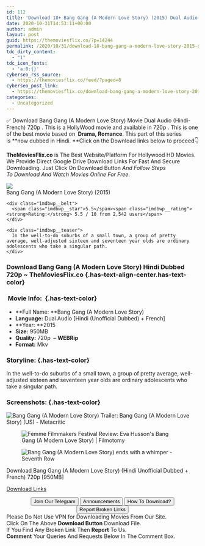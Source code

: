 ```yaml
---
id: 112
title: 'Download 18+ Bang Gang (A Modern Love Story) (2015) Dual Audio {Hindi-French} WEBRip 720p [950MB]'
date: 2020-10-31T14:53:11+00:00
author: admin
layout: post
guid: https://themoviesflix.co/?p=14244
permalink: /2020/10/31/download-18-bang-gang-a-modern-love-story-2015-dual-audio-hindi-french-webrip-720p-950mb/
tdc_dirty_content:
  - "1"
tdc_icon_fonts:
  - 'a:0:{}'
cyberseo_rss_source:
  - https://themoviesflix.co/feed/?paged=8
cyberseo_post_link:
  - https://themoviesflix.co/download-bang-gang-a-modern-love-story-2015-hindi-720p/
categories:
  - Uncategorized
---
```

✅ Download Bang Gang (A Modern Love Story)&nbsp;Movie&nbsp;Dual Audio (Hindi-French)&nbsp;720p&nbsp;. This is a HollyWood movie and available in&nbsp;720p&nbsp;. This is one of the best movie based on&nbsp;**&nbsp;Drama,&nbsp;Romance**. This part of this series is&nbsp;**now dubbed in&nbsp;Hindi.&nbsp;**Click on the Download links below to proceed👇

**TheMoviesFlix.co**&nbsp;is The Best Website/Platform For Hollywood HD Movies. We Provide Direct Google Drive Download Links For Fast And Secure Downloading. Just Click On Download Button&nbsp;_And Follow Steps To&nbsp;Download And Watch Movies Online For Free_.

<div class="imdbwp imdbwp--movie dark">
  <div class="imdbwp__thumb">
    <a class="imdbwp__link" target="_blank" title="Bang Gang (A Modern Love Story)" href="https://www.imdb.com/title/tt3838728/" rel="nofollow noopener noreferrer"><img class="imdbwp__img" src="https://m.media-amazon.com/images/M/MV5BMTY3NjUwODYwMF5BMl5BanBnXkFtZTgwMTcyMzU3ODE@._V1_SX300.jpg" /></a>
  </div>
  
  <div class="imdbwp__content">
    <div class="imdbwp__header">
      <span class="imdbwp__title">Bang Gang (A Modern Love Story)</span> (2015)
    </div>
    
    <div class="imdbwp__belt">
      <span class="imdbwp__star">5.5</span><span class="imdbwp__rating"><strong>Rating:</strong> 5.5 / 10 from 2,542 users</span>
    </div>
    
    <div class="imdbwp__teaser">
      In the well-to-do suburbs of a small town, a group of pretty average, well-adjusted sixteen and seventeen year olds are ordinary adolescents who take a singular path.
    </div>
  </div>
</div>

### Download Bang Gang (A Modern Love Story) Hindi Dubbed 720p ~ TheMoviesFlix.co {.has-text-align-center.has-text-color}

### &nbsp;Movie Info:&nbsp; {.has-text-color}

  * **Full Name:&nbsp;**Bang Gang (A Modern Love Story)
  * **Language:**&nbsp;Dual Audio [Hindi (Unofficial Dubbed) + French]
  * **Year:&nbsp;**2015
  * **Size:**&nbsp;950MB
  * **Quality:**&nbsp;720p&nbsp; –&nbsp;**WEBRip**
  * **Format:**&nbsp;Mkv

### Storyline: {.has-text-color}

In the well-to-do suburbs of a small town, a group of pretty average, well-adjusted sixteen and seventeen year olds are ordinary adolescents who take a singular path.

### Screenshots: {.has-text-color}<figure class="wp-block-image">

![Bang Gang (A Modern Love Story) Trailer: Bang Gang (A Modern Love Story) (US) - Metacritic](https://content.internetvideoarchive.com/content/hdphotos/10277/010277/010277_1280x720_643093_041.jpg) </figure> <figure class="wp-block-image">![Femme Filmmakers Festival Review: Eva Husson's Bang Gang (A Modern Love Story) | Filmotomy](https://i0.wp.com/filmotomy.com/wp-content/uploads/2018/08/Bang-Gang.jpg?resize=675%2C360&ssl=1)</figure> <figure class="wp-block-image">![Bang Gang (A Modern Love Story) ends with a whimper - Seventh Row](https://qqp9u102slh1hz2aq2e5ig91-wpengine.netdna-ssl.com/wp-content/uploads/2015/10/bang-gang-a-modern-love-story1-1024x576.jpg)</figure> 

<p class="has-text-align-center has-text-color has-medium-font-size">
  Download Bang Gang (A Modern Love Story) (Hindi Unofficial Dubbed + French) 720p [950MB]
</p>

<span class="mb-center maxbutton-3-center"><span class="maxbutton-3-container mb-container"><a class="maxbutton-3 maxbutton maxbutton-post-button" target="_blank" rel="nofollow noopener noreferrer" href="https://coinquint.com/a18397/"><span class="mb-text">Download Links</span></a></span></span>

<center>
</center>

<center>
  <a href="https://t.me/themoviesflixcom" target="_blank" data-wpel-link="external" rel="nofollow external noopener noreferrer"><button class="button button5">Join Our Telegram</button></a> <a href="https://themoviesflix.co/download-bang-gang-a-modern-love-story-2015-hindi-720p/#" target="_blank" data-wpel-link="external" rel="nofollow external noopener noreferrer"><button class="button button5">Announcements</button></a> <a href="https://themoviesflix.com/how-to-download/" target="_blank" data-wpel-link="external" rel="nofollow external noopener noreferrer"><button class="button button5">How To Download?</button></a> <a href="https://themoviesflix.co/download-bang-gang-a-modern-love-story-2015-hindi-720p/#" target="_blank" data-wpel-link="external" rel="nofollow external noopener noreferrer"><button class="button button5">Report Broken Links</button></a>
</center>

<div class="alert alert-danger">
  Please Do Not Use VPN for Downloading Movies From Our Site.
</div>

<div class="alert alert-success">
  Click On The Above <strong>Download Button</strong> Download File.
</div>

<div class="alert alert-warning">
  If You Find Any Broken Link Then <strong>Report</strong> To Us.
</div>

<div class="alert alert-info">
  <strong>Comment</strong> Your Queries And Requests Below In The Comment Box.
</div>